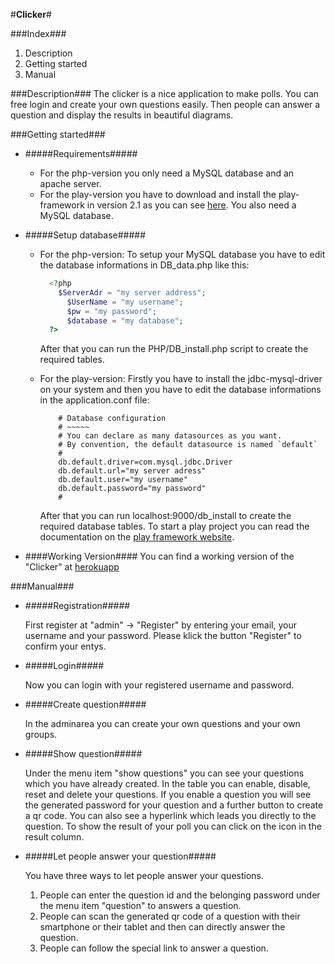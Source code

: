 #**Clicker**#

###Index###
1. Description
2. Getting started
3. Manual

###Description###
The clicker is a nice application to make polls. You can free login and create your own questions easily.
Then people can answer a question and display the results in beautiful diagrams.

###Getting started###
* #####Requirements#####

  - For the php-version you only need a MySQL database and an apache server.
  - For the play-version you have to download and install the play-framework in version 2.1 as you can see 
  	[here](http://www.playframework.com/documentation/2.1.1/Installing). You also need a MySQL database.
* #####Setup database#####

	- For the php-version:
  	To setup your MySQL database you have to edit the database 
  	informations in DB_data.php like this: 
  

		```php
		  <?php
		    $ServerAdr = "my server address";
			  $UserName = "my username";
			  $pw = "my password";
			  $database = "my database";
		  ?>
		```
		After that you can run the PHP/DB_install.php script to create the required tables.
  	
	- For the play-version:
		Firstly you have to install the jdbc-mysql-driver on your system and then
		you have to edit the database informations in the application.conf file:

		```
			# Database configuration
			# ~~~~~ 
			# You can declare as many datasources as you want.
			# By convention, the default datasource is named `default`
			#
			db.default.driver=com.mysql.jdbc.Driver
			db.default.url="my server adress"
			db.default.user="my username"
			db.default.password="my password"
			#
		```
		After that you can run localhost:9000/db_install to create the required database tables.
		To start a play project you can read the documentation on the [play framework website](http://www.playframework.com/documentation/2.1.1/PlayConsole).
* ####Working Version####
	You can find a working version of the "Clicker" at [herokuapp](http://lit-fjord-5486.herokuapp.com/)


###Manual###
* #####Registration#####

	First register at "admin" -> "Register" by entering your email, your username and your password. Please klick the button "Register"
	to confirm your entys.
* #####Login#####

	Now you can login with your registered username and password.
* #####Create question#####

	In the adminarea you can create your own questions and your own groups.
* #####Show question#####

	Under the menu item "show questions" you can see your questions which you have already created.
	In the table you can enable, disable, reset and delete your questions. If you enable a question you will see
	the generated password for your question and a further button to create a qr code. 
	You can also see a hyperlink which leads you directly to the question. 
	To show the result of your poll you can click on the icon in the result column.
* #####Let people answer your question#####

	You have three ways to let people answer your questions.
	1. People can enter the question id and the belonging password under the menu item "question" to answers a question.
	2. People can scan the generated qr code of a question with their smartphone or their tablet and then can
		directly answer the question.
	3. People can follow the special link to answer a question.

